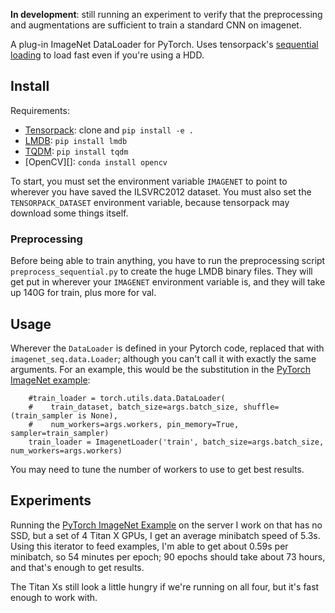 
**In development**: still running an experiment to verify that the
preprocessing and augmentations are sufficient to train a standard CNN on
imagenet.

A plug-in ImageNet DataLoader for PyTorch. Uses tensorpack's [sequential
loading][seq] to load fast even if you're using a HDD. 

[seq]: http://tensorpack.readthedocs.io/en/latest/tutorial/efficient-dataflow.html#sequential-read

Install
-------

Requirements:

* [Tensorpack][]: clone and `pip install -e .`
* [LMDB][]: `pip install lmdb`
* [TQDM][]: `pip install tqdm`
* [OpenCV][]: `conda install opencv`

[tensorpack]: https://github.com/ppwwyyxx/tensorpack
[lmdb]: https://lmdb.readthedocs.io/en/release/
[tqdm]: https://pypi.python.org/pypi/tqdm

To start, you must set the environment variable `IMAGENET` to point to
wherever you have saved the ILSVRC2012 dataset. You must also set the
`TENSORPACK_DATASET` environment variable, because tensorpack may download
some things itself.

### Preprocessing

Before being able to train anything, you have to run the preprocessing
script `preprocess_sequential.py` to create the huge LMDB binary files.
They will get put in wherever your `IMAGENET` environment variable is, and
they will take up 140G for train, plus more for val.

Usage
-----

Wherever the `DataLoader` is defined in your Pytorch code, replaced that
with `imagenet_seq.data.Loader`; although you can't call it with exactly
the same arguments. For an example, this would be the substitution in the
[PyTorch ImageNet example][imagenet]:

```
    #train_loader = torch.utils.data.DataLoader(
    #    train_dataset, batch_size=args.batch_size, shuffle=(train_sampler is None),
    #    num_workers=args.workers, pin_memory=True, sampler=train_sampler)
    train_loader = ImagenetLoader('train', batch_size=args.batch_size, num_workers=args.workers)
```

You may need to tune the number of workers to use to get best results.

Experiments
-----------

Running the [PyTorch ImageNet Example][imagenet] on the server I work on
that has no SSD, but a set of 4 Titan X GPUs, I get an average
minibatch speed of 5.3s. Using this iterator to feed examples, I'm able to
get about 0.59s per minibatch, so 54 minutes per epoch; 90 epochs should
take about 73 hours, and that's enough to get results.

The Titan Xs still look a little hungry if we're running on all four, but
it's fast enough to work with.

[imagenet]: https://github.com/pytorch/examples/tree/master/imagenet
